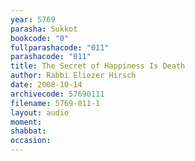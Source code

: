 ```yaml
---
year: 5769
parasha: Sukkot
bookcode: "0"
fullparashacode: "011"
parashacode: "011"
title: The Secret of Happiness Is Death
author: Rabbi Eliezer Hirsch
date: 2008-10-14
archivecode: 57690111
filename: 5769-011-1
layout: audio
moment: 
shabbat: 
occasion: 
---
```

